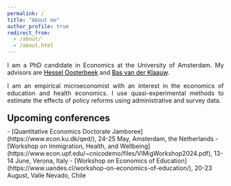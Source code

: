 ```yaml
---
permalink: /
title: "About me"
author_profile: true
redirect_from: 
  - /about/
  - /about.html
---
```


<p align="justify">  
I am a PhD candidate in Economics at the University of Amsterdam. My advisors are <a href="https://oosterbeek.economists.nl" style="color: black;">Hessel Oosterbeek</a> and <a href="https://personal.vu.nl/b.vander.klaauw/" style="color: black;">Bas van der Klaauw</a>.
</p>
<p align="justify">
I am an empirical microeconomist with an interest in the economics of education and health economics. I use quasi-experimental methods to estimate the effects of policy reforms using administrative and survey data.
</p>

<h2 style="margin-top: 20px; margin-bottom: 10px;">Upcoming conferences</h2>
- [Quantitative Economics Doctorate Jamboree](https://www.econ.ku.dk/qed/), 24-25 May, Amsterdam, the Netherlands
- [Workshop on Immigration, Health, and Wellbeing](https://www.econ.upf.edu/~cnicodemo/files/VIMigWorkshop2024.pdf), 13-14 June, Verona, Italy 
- [Workshop on Economics of Education](https://www.uandes.cl/workshop-on-economics-of-education/), 20-23 August, Valle Nevado, Chile
